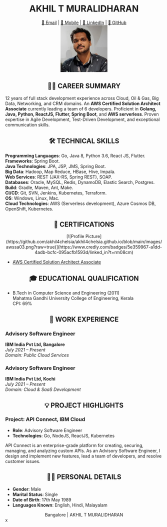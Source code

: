 # <div align="center">AKHIL T MURALIDHARAN</div>
<div align="center">
  <a href="mailto:akhiltmuralidharan@gmail.com">📧 Email</a> |
  <a href="tel:+919495248085">📱 Mobile</a> |
  <a href="https://www.linkedin.com/in/akhiltm">🔗 LinkedIn</a> |
  <a href="https://github.com/akhil4chelsia">🐙 GitHub</a>
</div>

<div align="center">
  <img src="https://github.com/akhil4chelsia/akhil4chelsia.github.io/blob/main/images/photo.png?raw=true" alt="Profile Picture" width="150" height="150">
</div>

## <div align="center">👨‍💼 CAREER SUMMARY</div>

12 years of full stack development experience across Cloud, Oil & Gas, Big Data, Networking, and CRM domains. An **AWS Certified Solution Architect Associate** currently leading a team of 6 developers. Proficient in **Golang, Java, Python, ReactJS, Flutter, Spring Boot**, and **AWS serverless**. Proven expertise in Agile Development, Test-Driven Development, and exceptional communication skills.

## <div align="center">🛠️ TECHNICAL SKILLS</div>

**Programming Languages**: Go, Java 8, Python 3.6, React JS, Flutter.  
**Frameworks**: Spring Boot.  
**Java Technologies**: JPA, JSP, JMS, Spring Boot.  
**Big Data**: Hadoop, Map Reduce, HBase, Hive, Impala.  
**Web Services**: REST (JAX-RS, Spring REST), SOAP.  
**Databases**: Oracle, MySQL, Redis, DynamoDB, Elastic Search, Postgres.  
**Build**: Gradle, Maven, Ant, Make.  
**CI/CD**: Git, SVN, Jenkins, Kubernetes, Terraform.  
**OS**: Windows, Linux, Mac.  
**Cloud Technologies**: AWS (Serverless development), Azure Cosmos DB, OpenShift, Kubernetes.

## <div align="center">📜 CERTIFICATIONS</div>

<div align="center">
  [![Profile Picture](https://github.com/akhil4chelsia/akhil4chelsia.github.io/blob/main/images/awssa03.png?raw=true)](https://www.credly.com/badges/5e359967-a1dd-4adb-bcfc-095acfb1593d/linked_in?t=rm08cm)
</div>

- [AWS Certified Solution Architect Associate]()

## <div align="center">🎓 EDUCATIONAL QUALIFICATION</div>

- B.Tech in Computer Science and Engineering (2011)  
  Mahatma Gandhi University College of Engineering, Kerala  
  CPI: 69%

## <div align="center">💼 WORK EXPERIENCE</div>

### Advisory Software Engineer  
**IBM India Pvt Ltd, Bangalore**  
*July 2021 – Present*  
*Domain: Public Cloud Services*

### Advisory Software Engineer  
**IBM India Pvt Ltd, Kochi**  
*July 2021 – Present*  
*Domain: Cloud & SaaS Development*

<!-- More work experiences... -->

## <div align="center">💡 PROJECT HIGHLIGHTS</div>

### Project: API Connect, IBM Cloud

- **Role**: Advisory Software Engineer
- **Technologies**: Go, NodeJS, ReactJS, Kubernetes

API Connect is an enterprise-grade platform for creating, securing, managing, and analyzing custom APIs. As an Advisory Software Engineer, I design and implement new features, lead a team of developers, and resolve customer issues.

<!-- More projects... -->

## <div align="center">🧑‍💼 PERSONAL DETAILS</div>

- **Gender**: Male
- **Marital Status**: Single
- **Date of Birth**: 17th May 1989
- **Languages Known**: English, Hindi, Malayalam

<div align="center">Bangalore | AKHIL T MURALIDHARAN</div>
x